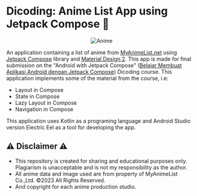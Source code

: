 # Dicoding: Anime List App using Jetpack Compose 📱

<p align="center">
  <img src="https://i1.sndcdn.com/artworks-7Z0nDmAR1byaVC0O-UBfnyA-t500x500.jpg" alt="Anime"/>
</p>

An application containing a list of anime from [MyAnimeList.net](https://myanimelist.net/) using [Jetpack Compose](https://developer.android.com/jetpack/compose?gclid=CjwKCAjwm4ukBhAuEiwA0zQxk11nlB2-TCtBuwPxJmib8O-U1v-XyydllEul363s3oDX2wmWfFOf3BoC_QIQAvD_BwE&gclsrc=aw.ds) library and [Material Design 2](https://m2.material.io/develop/android). This app is made for final submission on the "Android with Jetpack Compose" ([Belajar Membuat Aplikasi Android dengan Jetpack Compose](https://www.dicoding.com/academies/445)) Dicoding course. This application implements some of the material from the course, i.e:
- Layout in Compose
- State in Compose
- Lazy Layout in Compose
- Navigation in Compose

This application uses Kotlin as a programing language and Android Studio version Electric Eel as a tool for developing the app.

## ⚠ Disclaimer ⚠
- This repository is created for sharing and educational purposes only. Plagiarism is unacceptable and is not my responsibility as the author.
- All anime data and image used are from property of MyAnimeList Co.,Ltd. ©2023 All Rights Reserved.
- And copyright for each anime production studio.
